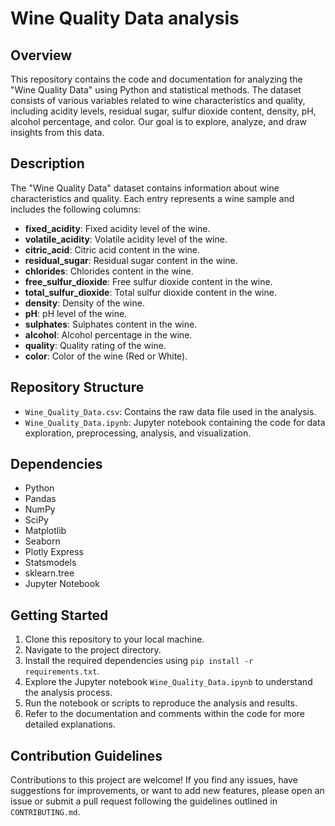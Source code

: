 # Wine Quality Data analysis

## Overview
This repository contains the code and documentation for analyzing the "Wine Quality Data" using Python and statistical methods. The dataset consists of various variables related to wine characteristics and quality, including acidity levels, residual sugar, sulfur dioxide content, density, pH, alcohol percentage, and color. Our goal is to explore, analyze, and draw insights from this data.

## Description
The "Wine Quality Data" dataset contains information about wine characteristics and quality. Each entry represents a wine sample and includes the following columns:

- **fixed_acidity**: Fixed acidity level of the wine.
- **volatile_acidity**: Volatile acidity level of the wine.
- **citric_acid**: Citric acid content in the wine.
- **residual_sugar**: Residual sugar content in the wine.
- **chlorides**: Chlorides content in the wine.
- **free_sulfur_dioxide**: Free sulfur dioxide content in the wine.
- **total_sulfur_dioxide**: Total sulfur dioxide content in the wine.
- **density**: Density of the wine.
- **pH**: pH level of the wine.
- **sulphates**: Sulphates content in the wine.
- **alcohol**: Alcohol percentage in the wine.
- **quality**: Quality rating of the wine.
- **color**: Color of the wine (Red or White).

## Repository Structure
- `Wine_Quality_Data.csv`: Contains the raw data file used in the analysis.
- `Wine_Quality_Data.ipynb`: Jupyter notebook containing the code for data exploration, preprocessing, analysis, and visualization.

## Dependencies
- Python
- Pandas
- NumPy
- SciPy
- Matplotlib
- Seaborn
- Plotly Express
- Statsmodels
- sklearn.tree
- Jupyter Notebook

## Getting Started
1. Clone this repository to your local machine.
2. Navigate to the project directory.
3. Install the required dependencies using `pip install -r requirements.txt`.
4. Explore the Jupyter notebook `Wine_Quality_Data.ipynb` to understand the analysis process.
5. Run the notebook or scripts to reproduce the analysis and results.
6. Refer to the documentation and comments within the code for more detailed explanations.

## Contribution Guidelines
Contributions to this project are welcome! If you find any issues, have suggestions for improvements, or want to add new features, please open an issue or submit a pull request following the guidelines outlined in `CONTRIBUTING.md`.
